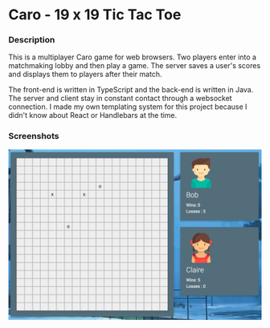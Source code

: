 # Caro - 19 x 19 Tic Tac Toe

### Description

This is a multiplayer Caro game for web browsers. Two players enter into a matchmaking lobby and then play a game. The server saves a user's scores and displays them to players after their match.

The front-end is written in TypeScript and the back-end is written in Java. The server and client stay in constant contact through a websocket connection. I made my own templating system for this project because I didn't know about React or Handlebars at the time.

### Screenshots

![Gave view](/images/caro-screenshot.png?raw=true "Game view")

